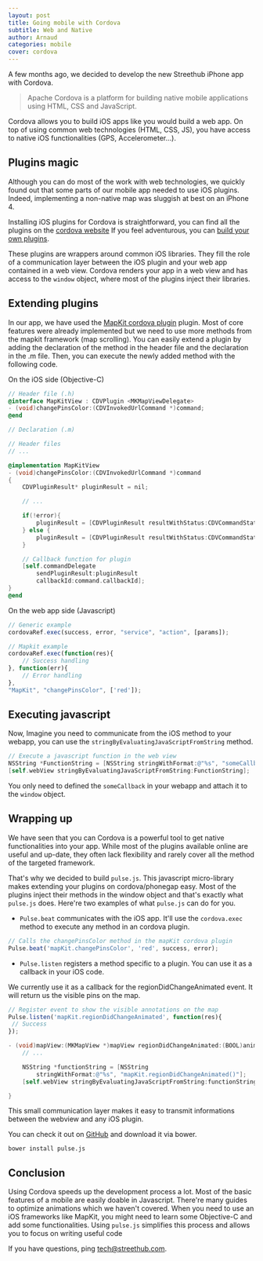 ```yaml
---
layout: post
title: Going mobile with Cordova
subtitle: Web and Native
author: Arnaud
categories: mobile
cover: cordova
---
```


A few months ago, we decided to develop the new Streethub iPhone app with Cordova.

> Apache Cordova is a platform for building native mobile applications
using HTML, CSS and JavaScript.

Cordova allows you to build iOS apps like you would build a web app. On top of using common web technologies (HTML, CSS, JS), you have access to native iOS functionalities (GPS, Accelerometer…).

## Plugins magic

Although you can do most of the work with web technologies, we quickly found out that some parts of our mobile app needed to use iOS plugins. Indeed, implementing a non-native map was sluggish at best on an iPhone 4.

Installing iOS plugins for Cordova is straightforward, you can find all the plugins on the [cordova website](http://plugins.cordova.io/.) If you feel adventurous, you can [build your own plugins](http://cordova.apache.org/docs/en/3.4.0/guide_hybrid_plugins_index.md.html#Plugin%20Development%20Guide).

These plugins are wrappers around common iOS libraries. They fill the role of a communication layer between the iOS plugin and your web app contained in a web view. Cordova renders your app in a web view and has access to the `window` object, where most of the plugins inject their libraries.

## Extending plugins

In our app, we have used the [MapKit cordova plugin](https://github.com/imhotep/MapKit) plugin. Most of core features were already implemented but we need to use more methods from the mapkit framework (map scrolling). You can easily extend a plugin by adding the declaration of the method in the header file and the declaration in the .m file.  Then, you can execute the newly added method with the following code.

On the iOS side (Objective-C)

```objective-c
// Header file (.h)
@interface MapKitView : CDVPlugin <MKMapViewDelegate>
- (void)changePinsColor:(CDVInvokedUrlCommand *)command;
@end

// Declaration (.m)

// Header files
// ...

@implementation MapKitView
- (void)changePinsColor:(CDVInvokedUrlCommand *)command
{
    CDVPluginResult* pluginResult = nil;

    // ...

    if(!error){
        pluginResult = [CDVPluginResult resultWithStatus:CDVCommandStatus_OK];
    } else {
        pluginResult = [CDVPluginResult resultWithStatus:CDVCommandStatus_ERROR];
    }

    // Callback function for plugin
    [self.commandDelegate
        sendPluginResult:pluginResult
        callbackId:command.callbackId];
}
@end

```

On the web app side (Javascript)

```js
// Generic example
cordovaRef.exec(success, error, "service", "action", [params]);

// Mapkit example
cordovaRef.exec(function(res){
    // Success handling
}, function(err){
    // Error handling
},
"MapKit", "changePinsColor", ['red']);
```


## Executing javascript

Now, Imagine you need to communicate from the iOS method to your webapp, you can use the `stringByEvaluatingJavaScriptFromString` method.


```objective-c
// Execute a javascript function in the web view
NSString *FunctionString = [NSString stringWithFormat:@"%s", "someCallback()"];
[self.webView stringByEvaluatingJavaScriptFromString:FunctionString];
```

You only need to defined the `someCallback` in your webapp and attach it to the `window` object.

## Wrapping up

We have seen that you can Cordova is a powerful tool to get native functionalities into your app. While most of the plugins available online are useful and up-date, they often lack flexibility and rarely cover all the method of the targeted framework.

That's why we decided to build `pulse.js`. This javascript micro-library makes extending your plugins on cordova/phonegap easy. Most of the plugins inject their methods in the window object and that's exactly what `pulse.js` does. Here're two examples of what `pulse.js` can do for you.

- `Pulse.beat` communicates with the iOS app. It'll use the `cordova.exec` method to execute any method in an cordova plugin.


```js
// Calls the changePinsColor method in the mapKit cordova plugin
Pulse.beat('mapKit.changePinsColor', 'red', success, error);

```

- `Pulse.listen` registers a method specific to a plugin. You can use it as a callback in your iOS code.

We currently use it as a callback for the regionDidChangeAnimated event. It will return us the visible pins on the map.

```js
// Register event to show the visible annotations on the map
Pulse.listen('mapKit.regionDidChangeAnimated', function(res){
 // Success
});
```

```objective-c
- (void)mapView:(MKMapView *)mapView regionDidChangeAnimated:(BOOL)animated {
    // ...

    NSString *functionString = [NSString
        stringWithFormat:@"%s", "mapKit.regionDidChangeAnimated()"];
    [self.webView stringByEvaluatingJavaScriptFromString:functionString];

}
```

This small communication layer makes it easy to transmit informations between the webview and any iOS plugin.

You can check it out on [GitHub](https://github.com/StreetHub/pulse.js) and download it via bower.

```bower install pulse.js```

## Conclusion

Using Cordova speeds up the development process a lot. Most of the basic features of a mobile are easily doable in Javascript. There're many guides to optimize animations which we haven't covered. When you need to use an iOS frameworks like MapKit, you might need to learn some Objective-C and add some functionalities. Using `pulse.js` simplifies this process and allows you to focus on writing useful code


If you have questions, ping tech@streethub.com.

